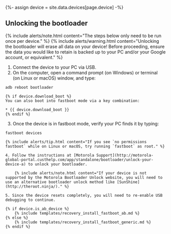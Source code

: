 {%- assign device = site.data.devices[page.device] -%}

## Unlocking the bootloader

{% include alerts/note.html content="The steps below only need to be run once per device." %}
{% include alerts/warning.html content="Unlocking the bootloader will erase all data on your device!
Before proceeding, ensure the data you would like to retain is backed up to your PC and/or your Google account, or equivalent." %}

1. Connect the device to your PC via USB.
2. On the computer, open a command prompt (on Windows) or terminal (on Linux or macOS) window, and type:
```
adb reboot bootloader
```
    {% if device.download_boot %}
    You can also boot into fastboot mode via a key combination:

    * {{ device.download_boot }}
    {% endif %}
3. Once the device is in fastboot mode, verify your PC finds it by typing:
```
fastboot devices
```
    {% include alerts/tip.html content="If you see `no permissions fastboot` while on Linux or macOS, try running `fastboot` as root." %}
```
4. Follow the instructions at [Motorola Support](http://motorola-global-portal.custhelp.com/app/standalone/bootloader/unlock-your-device-a) to unlock your bootloader.

    {% include alerts/note.html content="If your device is not supported by the Motorola Bootloader Unlock website, you will need to use an alternative bootloader unlock method like [SunShine](http://theroot.ninja/)." %}

5. Since the device resets completely, you will need to re-enable USB debugging to continue.

{% if device.is_ab_device %}
    {% include templates/recovery_install_fastboot_ab.md %}
{% else %}
    {% include templates/recovery_install_fastboot_generic.md %}
{% endif %}
